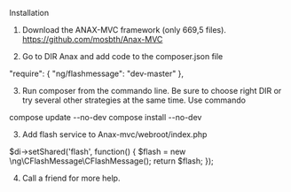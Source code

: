 [](https://travis-ci.org/niklasgust/flashmsgtest.svg?branch=master)


Installation

1) Download the ANAX-MVC framework (only 669,5 files). 
https://github.com/mosbth/Anax-MVC

2) Go to DIR Anax and add code to the composer.json file 

"require": { 
"ng/flashmessage": "dev-master"
},



3) Run composer from the commando line. Be sure to choose right DIR or try several other strategies at the same time. Use commando

compose update --no-dev
compose install --no-dev




3) Add flash service to Anax-mvc/webroot/index.php 

$di->setShared('flash', function() {
$flash = new \ng\CFlashMessage\CFlashMessage();
return $flash;
});


4) Call a friend for more help.
